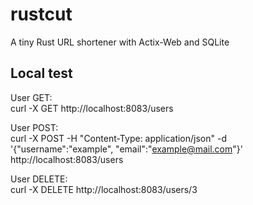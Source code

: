 # rustcut
A tiny Rust URL shortener with Actix-Web and SQLite


## Local test
User GET:<br>
curl -X GET http://localhost:8083/users

User POST:<br>
curl -X POST -H "Content-Type: application/json" -d '{"username":"example", "email":"example@mail.com"}' http://localhost:8083/users

User DELETE:<br>
curl -X DELETE http://localhost:8083/users/3